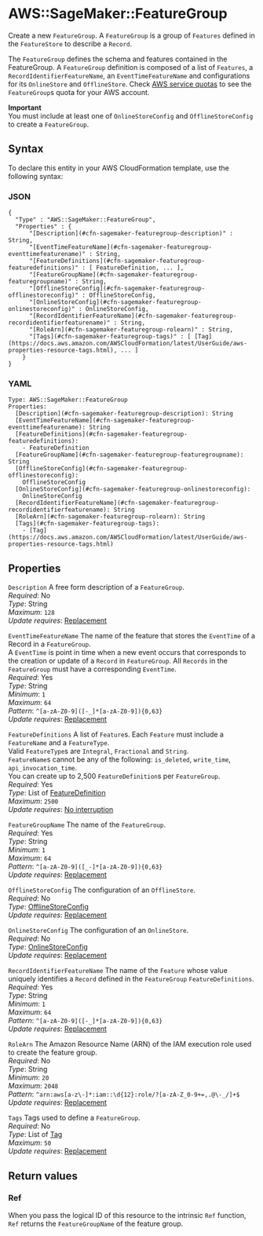 # AWS::SageMaker::FeatureGroup<a name="aws-resource-sagemaker-featuregroup"></a>

Create a new `FeatureGroup`\. A `FeatureGroup` is a group of `Features` defined in the `FeatureStore` to describe a `Record`\.

The `FeatureGroup` defines the schema and features contained in the FeatureGroup\. A `FeatureGroup` definition is composed of a list of `Features`, a `RecordIdentifierFeatureName`, an `EventTimeFeatureName` and configurations for its `OnlineStore` and `OfflineStore`\. Check [AWS service quotas](https://docs.aws.amazon.com/general/latest/gr/aws_service_limits.html) to see the `FeatureGroup`s quota for your AWS account\.

**Important**  
You must include at least one of `OnlineStoreConfig` and `OfflineStoreConfig` to create a `FeatureGroup`\.

## Syntax<a name="aws-resource-sagemaker-featuregroup-syntax"></a>

To declare this entity in your AWS CloudFormation template, use the following syntax:

### JSON<a name="aws-resource-sagemaker-featuregroup-syntax.json"></a>

```
{
  "Type" : "AWS::SageMaker::FeatureGroup",
  "Properties" : {
      "[Description](#cfn-sagemaker-featuregroup-description)" : String,
      "[EventTimeFeatureName](#cfn-sagemaker-featuregroup-eventtimefeaturename)" : String,
      "[FeatureDefinitions](#cfn-sagemaker-featuregroup-featuredefinitions)" : [ FeatureDefinition, ... ],
      "[FeatureGroupName](#cfn-sagemaker-featuregroup-featuregroupname)" : String,
      "[OfflineStoreConfig](#cfn-sagemaker-featuregroup-offlinestoreconfig)" : OfflineStoreConfig,
      "[OnlineStoreConfig](#cfn-sagemaker-featuregroup-onlinestoreconfig)" : OnlineStoreConfig,
      "[RecordIdentifierFeatureName](#cfn-sagemaker-featuregroup-recordidentifierfeaturename)" : String,
      "[RoleArn](#cfn-sagemaker-featuregroup-rolearn)" : String,
      "[Tags](#cfn-sagemaker-featuregroup-tags)" : [ [Tag](https://docs.aws.amazon.com/AWSCloudFormation/latest/UserGuide/aws-properties-resource-tags.html), ... ]
    }
}
```

### YAML<a name="aws-resource-sagemaker-featuregroup-syntax.yaml"></a>

```
Type: AWS::SageMaker::FeatureGroup
Properties:
  [Description](#cfn-sagemaker-featuregroup-description): String
  [EventTimeFeatureName](#cfn-sagemaker-featuregroup-eventtimefeaturename): String
  [FeatureDefinitions](#cfn-sagemaker-featuregroup-featuredefinitions):
    - FeatureDefinition
  [FeatureGroupName](#cfn-sagemaker-featuregroup-featuregroupname): String
  [OfflineStoreConfig](#cfn-sagemaker-featuregroup-offlinestoreconfig):
    OfflineStoreConfig
  [OnlineStoreConfig](#cfn-sagemaker-featuregroup-onlinestoreconfig):
    OnlineStoreConfig
  [RecordIdentifierFeatureName](#cfn-sagemaker-featuregroup-recordidentifierfeaturename): String
  [RoleArn](#cfn-sagemaker-featuregroup-rolearn): String
  [Tags](#cfn-sagemaker-featuregroup-tags):
    - [Tag](https://docs.aws.amazon.com/AWSCloudFormation/latest/UserGuide/aws-properties-resource-tags.html)
```

## Properties<a name="aws-resource-sagemaker-featuregroup-properties"></a>

`Description` <a name="cfn-sagemaker-featuregroup-description"></a>
A free form description of a `FeatureGroup`\.  
_Required_: No  
_Type_: String  
_Maximum_: `128`  
_Update requires_: [Replacement](https://docs.aws.amazon.com/AWSCloudFormation/latest/UserGuide/using-cfn-updating-stacks-update-behaviors.html#update-replacement)

`EventTimeFeatureName` <a name="cfn-sagemaker-featuregroup-eventtimefeaturename"></a>
The name of the feature that stores the `EventTime` of a Record in a `FeatureGroup`\.  
A `EventTime` is point in time when a new event occurs that corresponds to the creation or update of a `Record` in `FeatureGroup`\. All `Records` in the `FeatureGroup` must have a corresponding `EventTime`\.  
_Required_: Yes  
_Type_: String  
_Minimum_: `1`  
_Maximum_: `64`  
_Pattern_: `^[a-zA-Z0-9]([-_]*[a-zA-Z0-9]){0,63}`  
_Update requires_: [Replacement](https://docs.aws.amazon.com/AWSCloudFormation/latest/UserGuide/using-cfn-updating-stacks-update-behaviors.html#update-replacement)

`FeatureDefinitions` <a name="cfn-sagemaker-featuregroup-featuredefinitions"></a>
A list of `Feature`s\. Each `Feature` must include a `FeatureName` and a `FeatureType`\.  
Valid `FeatureType`s are `Integral`, `Fractional` and `String`\.  
 `FeatureName`s cannot be any of the following: `is_deleted`, `write_time`, `api_invocation_time`\.  
You can create up to 2,500 `FeatureDefinition`s per `FeatureGroup`\.  
_Required_: Yes  
_Type_: List of [FeatureDefinition](aws-properties-sagemaker-featuregroup-featuredefinition.md)  
_Maximum_: `2500`  
_Update requires_: [No interruption](https://docs.aws.amazon.com/AWSCloudFormation/latest/UserGuide/using-cfn-updating-stacks-update-behaviors.html#update-no-interrupt)

`FeatureGroupName` <a name="cfn-sagemaker-featuregroup-featuregroupname"></a>
The name of the `FeatureGroup`\.  
_Required_: Yes  
_Type_: String  
_Minimum_: `1`  
_Maximum_: `64`  
_Pattern_: `^[a-zA-Z0-9]([_-]*[a-zA-Z0-9]){0,63}`  
_Update requires_: [Replacement](https://docs.aws.amazon.com/AWSCloudFormation/latest/UserGuide/using-cfn-updating-stacks-update-behaviors.html#update-replacement)

`OfflineStoreConfig` <a name="cfn-sagemaker-featuregroup-offlinestoreconfig"></a>
The configuration of an `OfflineStore`\.  
_Required_: No  
_Type_: [OfflineStoreConfig](aws-properties-sagemaker-featuregroup-offlinestoreconfig.md)  
_Update requires_: [Replacement](https://docs.aws.amazon.com/AWSCloudFormation/latest/UserGuide/using-cfn-updating-stacks-update-behaviors.html#update-replacement)

`OnlineStoreConfig` <a name="cfn-sagemaker-featuregroup-onlinestoreconfig"></a>
The configuration of an `OnlineStore`\.  
_Required_: No  
_Type_: [OnlineStoreConfig](aws-properties-sagemaker-featuregroup-onlinestoreconfig.md)  
_Update requires_: [Replacement](https://docs.aws.amazon.com/AWSCloudFormation/latest/UserGuide/using-cfn-updating-stacks-update-behaviors.html#update-replacement)

`RecordIdentifierFeatureName` <a name="cfn-sagemaker-featuregroup-recordidentifierfeaturename"></a>
The name of the `Feature` whose value uniquely identifies a `Record` defined in the `FeatureGroup` `FeatureDefinitions`\.  
_Required_: Yes  
_Type_: String  
_Minimum_: `1`  
_Maximum_: `64`  
_Pattern_: `^[a-zA-Z0-9]([-_]*[a-zA-Z0-9]){0,63}`  
_Update requires_: [Replacement](https://docs.aws.amazon.com/AWSCloudFormation/latest/UserGuide/using-cfn-updating-stacks-update-behaviors.html#update-replacement)

`RoleArn` <a name="cfn-sagemaker-featuregroup-rolearn"></a>
The Amazon Resource Name \(ARN\) of the IAM execution role used to create the feature group\.  
_Required_: No  
_Type_: String  
_Minimum_: `20`  
_Maximum_: `2048`  
_Pattern_: `^arn:aws[a-z\-]*:iam::\d{12}:role/?[a-zA-Z_0-9+=,.@\-_/]+$`  
_Update requires_: [Replacement](https://docs.aws.amazon.com/AWSCloudFormation/latest/UserGuide/using-cfn-updating-stacks-update-behaviors.html#update-replacement)

`Tags` <a name="cfn-sagemaker-featuregroup-tags"></a>
Tags used to define a `FeatureGroup`\.  
_Required_: No  
_Type_: List of [Tag](https://docs.aws.amazon.com/AWSCloudFormation/latest/UserGuide/aws-properties-resource-tags.html)  
_Maximum_: `50`  
_Update requires_: [Replacement](https://docs.aws.amazon.com/AWSCloudFormation/latest/UserGuide/using-cfn-updating-stacks-update-behaviors.html#update-replacement)

## Return values<a name="aws-resource-sagemaker-featuregroup-return-values"></a>

### Ref<a name="aws-resource-sagemaker-featuregroup-return-values-ref"></a>

When you pass the logical ID of this resource to the intrinsic `Ref` function, `Ref` returns the `FeatureGroupName` of the feature group\.
